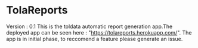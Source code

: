 # TolaReports
Version : 0.1
This is the toldata automatic report generation app.The deployed app can be seen here : "https://tolareports.herokuapp.com/".
The app is in initial phase, to reccomend a feature please generate an issue.
